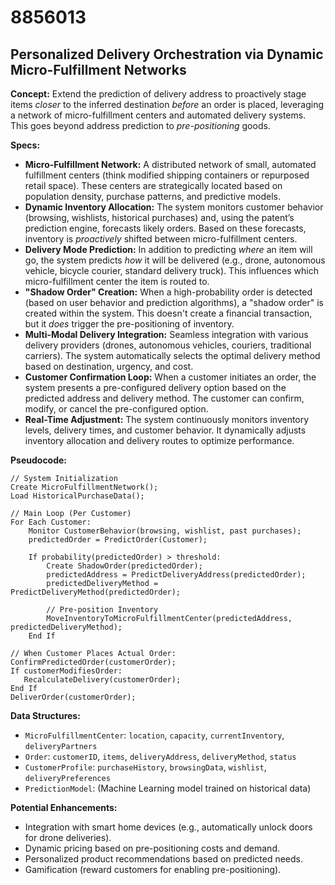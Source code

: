 # 8856013

## Personalized Delivery Orchestration via Dynamic Micro-Fulfillment Networks

**Concept:** Extend the prediction of delivery address to proactively stage items *closer* to the inferred destination *before* an order is placed, leveraging a network of micro-fulfillment centers and automated delivery systems. This goes beyond address prediction to *pre-positioning* goods.

**Specs:**

*   **Micro-Fulfillment Network:** A distributed network of small, automated fulfillment centers (think modified shipping containers or repurposed retail space). These centers are strategically located based on population density, purchase patterns, and predictive models.
*   **Dynamic Inventory Allocation:**  The system monitors customer behavior (browsing, wishlists, historical purchases) and, using the patent’s prediction engine, forecasts likely orders. Based on these forecasts, inventory is *proactively* shifted between micro-fulfillment centers.
*   **Delivery Mode Prediction:**  In addition to predicting *where* an item will go, the system predicts *how* it will be delivered (e.g., drone, autonomous vehicle, bicycle courier, standard delivery truck). This influences which micro-fulfillment center the item is routed to.
*   **"Shadow Order" Creation:** When a high-probability order is detected (based on user behavior and prediction algorithms), a "shadow order" is created within the system. This doesn't create a financial transaction, but it *does* trigger the pre-positioning of inventory.
*   **Multi-Modal Delivery Integration:** Seamless integration with various delivery providers (drones, autonomous vehicles, couriers, traditional carriers). The system automatically selects the optimal delivery method based on destination, urgency, and cost.
*   **Customer Confirmation Loop:** When a customer initiates an order, the system presents a pre-configured delivery option based on the predicted address and delivery method. The customer can confirm, modify, or cancel the pre-configured option.
*   **Real-Time Adjustment:** The system continuously monitors inventory levels, delivery times, and customer behavior. It dynamically adjusts inventory allocation and delivery routes to optimize performance.

**Pseudocode:**

```
// System Initialization
Create MicroFulfillmentNetwork();
Load HistoricalPurchaseData();

// Main Loop (Per Customer)
For Each Customer:
    Monitor CustomerBehavior(browsing, wishlist, past purchases);
    predictedOrder = PredictOrder(Customer);

    If probability(predictedOrder) > threshold:
        Create ShadowOrder(predictedOrder);
        predictedAddress = PredictDeliveryAddress(predictedOrder);
        predictedDeliveryMethod = PredictDeliveryMethod(predictedOrder);

        // Pre-position Inventory
        MoveInventoryToMicroFulfillmentCenter(predictedAddress, predictedDeliveryMethod);
    End If

// When Customer Places Actual Order:
ConfirmPredictedOrder(customerOrder);
If customerModifiesOrder:
   RecalculateDelivery(customerOrder);
End If
DeliverOrder(customerOrder);
```

**Data Structures:**

*   `MicroFulfillmentCenter`: `location`, `capacity`, `currentInventory`, `deliveryPartners`
*   `Order`: `customerID`, `items`, `deliveryAddress`, `deliveryMethod`, `status`
*   `CustomerProfile`: `purchaseHistory`, `browsingData`, `wishlist`, `deliveryPreferences`
*   `PredictionModel`: (Machine Learning model trained on historical data)

**Potential Enhancements:**

*   Integration with smart home devices (e.g., automatically unlock doors for drone deliveries).
*   Dynamic pricing based on pre-positioning costs and demand.
*   Personalized product recommendations based on predicted needs.
*   Gamification (reward customers for enabling pre-positioning).